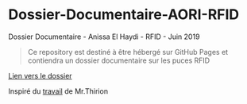 # Dossier-Documentaire-AORI-RFID
Dossier Documentaire - Anissa El Haydi - RFID - Juin 2019
> Ce repository est destiné à être hébergé sur GitHub Pages et contiendra un dossier documentaire sur les puces RFID

<a href="https://aelhaydielhaydi.github.io/Dossier-Documentaire-AORI-RFID/" target="_blank">Lien vers le dossier</a>

Inspiré du <a href="https://github.com/olivierthirion/aori" target="_blank">travail</a> de Mr.Thirion